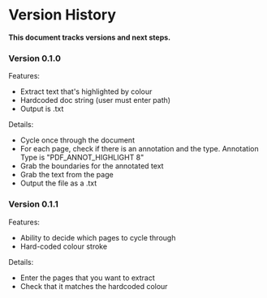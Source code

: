 # Version History

**This document tracks versions and next steps.**

### Version 0.1.0

Features:
- Extract text that's highlighted by colour
- Hardcoded doc string (user must enter path)
- Output is .txt

Details:
- Cycle once through the document
- For each page, check if there is an annotation and the type. Annotation Type is "PDF_ANNOT_HIGHLIGHT 8"
- Grab the boundaries for the annotated text
- Grab the text from the page
- Output the file as a .txt


### Version 0.1.1

Features:
- Ability to decide which pages to cycle through
- Hard-coded colour stroke

Details:
- Enter the pages that you want to extract 
- Check that it matches the hardcoded colour
